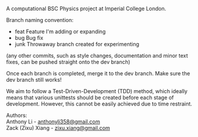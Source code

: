 A computational BSC Physics project at Imperial College London.

Branch naming convention:  
* feat      Feature I'm adding or expanding  
* bug       Bug fix  
* junk      Throwaway branch created for experimenting  

(any other commits, such as style changes, documentation and minor text fixes, can be pushed straight onto the dev branch)

Once each branch is completed, merge it to the dev branch. Make sure the dev branch still works!

We aim to follow a Test-Driven-Development (TDD) method, which ideally means that various unittests should be created before each stage of development. However, this cannot be easily achieved due to time restraint.

Authors:  
Anthony Li - anthonyli358@gmail.com  
Zack (Zixu) Xiang - zixu.xiang@gmail.com
